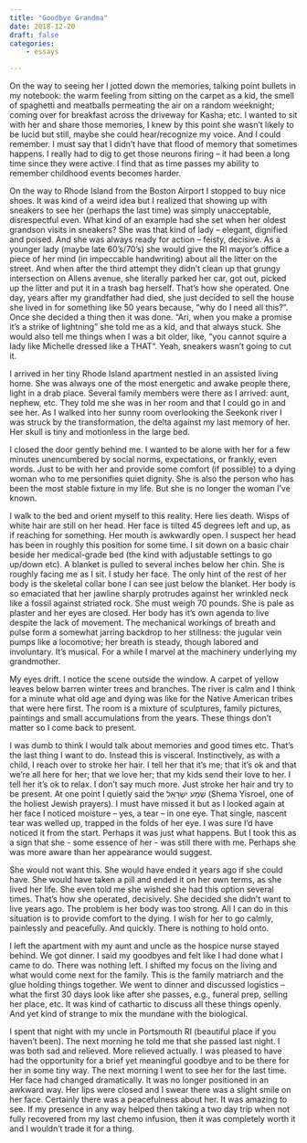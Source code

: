 ```yaml
---
title: "Goodbye Grandma"
date: 2018-12-20
draft: false
categories: 
    - essays

---
```


On the way to seeing her I jotted down the memories, talking point bullets in my notebook: the warm feeling from sitting on the carpet as a kid, the smell of spaghetti and meatballs permeating the air on a random weeknight; coming over for breakfast across the driveway for Kasha; etc. I wanted to sit with her and share those memories, I knew by this point she wasn’t likely to be lucid but still, maybe she could hear/recognize my voice. And I could remember. I must say that I didn’t have that flood of memory that sometimes happens. I really had to dig to get those neurons firing – it had been a long time since they were active. I find that as time passes my ability to remember childhood events becomes harder.

On the way to Rhode Island from the Boston Airport I stopped to buy nice shoes. It was kind of a weird idea but I realized that showing up with sneakers to see her (perhaps the last time) was simply unacceptable, disrespectful even. What kind of an example had she set when her oldest grandson visits in sneakers? She was that kind of lady – elegant, dignified and poised. And she was always ready for action – feisty, decisive. As a younger lady (maybe late 60’s/70’s) she would give the RI mayor’s office a piece of her mind (in impeccable handwriting) about all the litter on the street. And when after the third attempt they didn’t clean up that grungy intersection on Allens avenue, she literally parked her car, got out, picked up the litter and put it in a trash bag herself. That’s how she operated. One day, years after my grandfather had died, she just decided to sell the house she lived in for something like 50 years because, “why do I need all this?”. Once she decided a thing then it was done. “Ari, when you make a promise it’s a strike of lightning” she told me as a kid, and that always stuck. She would also tell me things when I was a bit older, like, “you cannot squire a lady like Michelle dressed like a THAT“. Yeah, sneakers wasn’t going to cut it.

I arrived in her tiny Rhode Island apartment nestled in an assisted living home. She was always one of the most energetic and awake people there, light in a drab place. Several family members were there as I arrived: aunt, nephew, etc. They told me she was in her room and that I could go in and see her. As I walked into her sunny room overlooking the Seekonk river I was struck by the transformation, the delta against my last memory of her. Her skull is tiny and motionless in the large bed.

I closed the door gently behind me. I wanted to be alone with her for a few minutes unencumbered by social norms, expectations, or frankly, even words. Just to be with her and provide some comfort (if possible) to a dying woman who to me personifies quiet dignity. She is also the person who has been the most stable fixture in my life. But she is no longer the woman I’ve known.

I walk to the bed and orient myself to this reality. Here lies death. Wisps of white hair are still on her head. Her face is tilted 45 degrees left and up, as if reaching for something. Her mouth is awkwardly open. I suspect her head has been in roughly this position for some time. I sit down on a basic chair beside her medical-grade bed (the kind with adjustable settings to go up/down etc). A blanket is pulled to several inches below her chin. She is roughly facing me as I sit. I study her face. The only hint of the rest of her body is the skeletal collar bone I can see just below the blanket. Her body is so emaciated that her jawline sharply protrudes against her wrinkled neck like a fossil against striated rock. She must weigh 70 pounds. She is pale as plaster and her eyes are closed. Her body has it’s own agenda to live despite the lack of movement. The mechanical workings of breath and pulse form a somewhat jarring backdrop to her stillness: the jugular vein pumps like a locomotive; her breath is steady, though labored and involuntary. It’s musical. For a while I marvel at the machinery underlying my grandmother.

My eyes drift. I notice the scene outside the window. A carpet of yellow leaves below barren winter trees and branches. The river is calm and I think for a minute what old age and dying was like for the Native American tribes that were here first. The room is a mixture of sculptures, family pictures, paintings and small accumulations from the years. These things don’t matter so I come back to present.

I was dumb to think I would talk about memories and good times etc. That’s the last thing I want to do. Instead this is visceral. Instinctively, as with a child, I reach over to stroke her hair. I tell her that it’s me; that it’s ok and that we’re all here for her; that we love her; that my kids send their love to her. I tell her it’s ok to relax. I don’t say much more. Just stroke her hair and try to be present. At one point I quietly said the שְׁמַע יִשְׂרָאֵל (Shema Yisroel, one of the holiest Jewish prayers). I must have missed it but as I looked again at her face I noticed moisture – yes, a tear – in one eye. That single, nascent tear was welled up, trapped in the folds of her eye. I was sure I’d have noticed it from the start. Perhaps it was just what happens. But I took this as a sign that she - some essence of her - was still there with me. Perhaps she was more aware than her appearance would suggest.

She would not want this. She would have ended it years ago if she could have. She would have taken a pill and ended it on her own terms, as she lived her life. She even told me she wished she had this option several times. That’s how she operated, decisively. She decided she didn’t want to live years ago. The problem is her body was too strong. All I can do in this situation is to provide comfort to the dying. I wish for her to go calmly, painlessly and peacefully. And quickly. There is nothing to hold onto.

I left the apartment with my aunt and uncle as the hospice nurse stayed behind. We got dinner. I said my goodbyes and felt like I had done what I came to do. There was nothing left. I shifted my focus on the living and what would come next for the family. This is the family matriarch and the glue holding things together. We went to dinner and discussed logistics – what the first 30 days look like after she passes, e.g., funeral prep, selling her place, etc. It was kind of cathartic to discuss all these things openly. And yet kind of strange to mix the mundane with the biological.

I spent that night with my uncle in Portsmouth RI (beautiful place if you haven’t been). The next morning he told me that she passed last night. I was both sad and relieved. More relieved actually. I was pleased to have had the opportunity for a brief yet meaningful goodbye and to be there for her in some tiny way. The next morning I went to see her for the last time. Her face had changed dramatically. It was no longer positioned in an awkward way. Her lips were closed and I swear there was a slight smile on her face. Certainly there was a peacefulness about her. It was amazing to see. If my presence in any way helped then taking a two day trip when not fully recovered from my last chemo infusion, then it was completely worth it and I wouldn’t trade it for a thing.